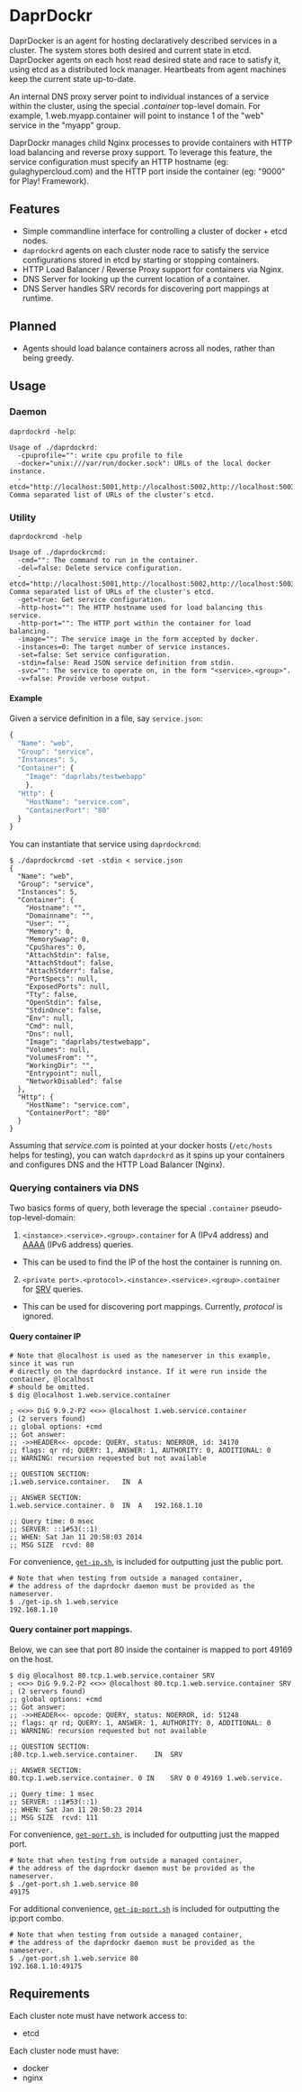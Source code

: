 DaprDockr
=========

DaprDocker is an agent for hosting declaratively described services in a cluster.
The system stores both desired and current state in etcd. DaprDocker agents on each host read desired state and race to
satisfy it, using etcd as a distributed lock manager. Heartbeats from agent machines keep the current state up-to-date.

An internal DNS proxy server point to individual instances of a service within the cluster,
using the special _.container_ top-level domain.
For example, 1.web.myapp.container will point to instance 1 of the "web" service in the "myapp" group.

DaprDockr manages child Nginx processes to provide containers with HTTP load balancing and reverse proxy support. To leverage this feature, the service configuration must specify an HTTP hostname (eg: gulaghypercloud.com) and the HTTP port inside the container (eg: "9000" for Play! Framework).

Features
--------
- Simple commandline interface for controlling a cluster of docker + etcd nodes.
- `daprdockrd` agents on each cluster node race to satisfy the service configurations stored in etcd by starting or stopping containers.
- HTTP Load Balancer / Reverse Proxy support for containers via Nginx.
- DNS Server for looking up the current location of a container.
- DNS Server handles SRV records for discovering port mappings at runtime.

Planned
-------
- Agents should load balance containers across all nodes, rather than being greedy.

Usage
-----
### Daemon ###
`daprdockrd -help`:
```
Usage of ./daprdockrd:
  -cpuprofile="": write cpu profile to file
  -docker="unix:///var/run/docker.sock": URLs of the local docker instance.
  -etcd="http://localhost:5001,http://localhost:5002,http://localhost:5003": Comma separated list of URLs of the cluster's etcd.
```

### Utility ###
`daprdockrcmd -help`
```
Usage of ./daprdockrcmd:
  -cmd="": The command to run in the container.
  -del=false: Delete service configuration.
  -etcd="http://localhost:5001,http://localhost:5002,http://localhost:5003": Comma separated list of URLs of the cluster's etcd.
  -get=true: Get service configuration.
  -http-host="": The HTTP hostname used for load balancing this service.
  -http-port="": The HTTP port within the container for load balancing.
  -image="": The service image in the form accepted by docker.
  -instances=0: The target number of service instances.
  -set=false: Set service configuration.
  -stdin=false: Read JSON service definition from stdin.
  -svc="": The service to operate on, in the form "<service>.<group>".
  -v=false: Provide verbose output.
```

#### Example

Given a service definition in a file, say `service.json`:
```javascript
{
  "Name": "web",
  "Group": "service",
  "Instances": 5,
  "Container": {
    "Image": "daprlabs/testwebapp"
    },
  "Http": {
    "HostName": "service.com",
    "ContainerPort": "80"
  }
}


```
You can instantiate that service using `daprdockrcmd`:
```
$ ./daprdockrcmd -set -stdin < service.json
{
  "Name": "web",
  "Group": "service",
  "Instances": 5,
  "Container": {
    "Hostname": "",
    "Domainname": "",
    "User": "",
    "Memory": 0,
    "MemorySwap": 0,
    "CpuShares": 0,
    "AttachStdin": false,
    "AttachStdout": false,
    "AttachStderr": false,
    "PortSpecs": null,
    "ExposedPorts": null,
    "Tty": false,
    "OpenStdin": false,
    "StdinOnce": false,
    "Env": null,
    "Cmd": null,
    "Dns": null,
    "Image": "daprlabs/testwebapp",
    "Volumes": null,
    "VolumesFrom": "",
    "WorkingDir": "",
    "Entrypoint": null,
    "NetworkDisabled": false
  },
  "Http": {
    "HostName": "service.com",
    "ContainerPort": "80"
  }
}
```

Assuming that _service.com_ is pointed at your docker hosts (`/etc/hosts` helps for testing), you can watch `daprdockrd` as it spins up your containers and configures DNS and the HTTP Load Balancer (Nginx).

### Querying containers via DNS
Two basics forms of query, both leverage the special `.container` pseudo-top-level-domain:

1. `<instance>.<service>.<group>.container` for A (IPv4 address) and [AAAA](http://en.wikipedia.org/wiki/IPv6_address#IPv6_addresses_in_the_Domain_Name_System) (IPv6 address) queries.
  * This can be used to find the IP of the host the container is running on.
2. `<private port>.<protocol>.<instance>.<service>.<group>.container` for [SRV](http://en.wikipedia.org/wiki/SRV_record) queries.
  * This can be used for discovering port mappings. Currently, _protocol_ is ignored.


#### Query container IP

```
# Note that @localhost is used as the nameserver in this example, since it was run
# directly on the daprdockrd instance. If it were run inside the container, @localhost
# should be omitted.
$ dig @localhost 1.web.service.container

; <<>> DiG 9.9.2-P2 <<>> @localhost 1.web.service.container
; (2 servers found)
;; global options: +cmd
;; Got answer:
;; ->>HEADER<<- opcode: QUERY, status: NOERROR, id: 34170
;; flags: qr rd; QUERY: 1, ANSWER: 1, AUTHORITY: 0, ADDITIONAL: 0
;; WARNING: recursion requested but not available

;; QUESTION SECTION:
;1.web.service.container.	IN	A

;; ANSWER SECTION:
1.web.service.container. 0	IN	A	192.168.1.10

;; Query time: 0 msec
;; SERVER: ::1#53(::1)
;; WHEN: Sat Jan 11 20:58:03 2014
;; MSG SIZE  rcvd: 80
```

For convenience, [`get-ip.sh`](/util/get-ip.sh), is included for outputting just the public port.
```
# Note that when testing from outside a managed container,
# the address of the daprdockr daemon must be provided as the nameserver.
$ ./get-ip.sh 1.web.service
192.168.1.10
```

#### Query container port mappings.
Below, we can see that port 80 inside the container is mapped to port 49169 on the host.
```
$ dig @localhost 80.tcp.1.web.service.container SRV
; <<>> DiG 9.9.2-P2 <<>> @localhost 80.tcp.1.web.service.container SRV
; (2 servers found)
;; global options: +cmd
;; Got answer:
;; ->>HEADER<<- opcode: QUERY, status: NOERROR, id: 51248
;; flags: qr rd; QUERY: 1, ANSWER: 1, AUTHORITY: 0, ADDITIONAL: 0
;; WARNING: recursion requested but not available

;; QUESTION SECTION:
;80.tcp.1.web.service.container.	IN	SRV

;; ANSWER SECTION:
80.tcp.1.web.service.container.	0 IN	SRV	0 0 49169 1.web.service.

;; Query time: 1 msec
;; SERVER: ::1#53(::1)
;; WHEN: Sat Jan 11 20:50:23 2014
;; MSG SIZE  rcvd: 111

```

For convenience, [`get-port.sh`](/util/get-port.sh), is included for outputting just the mapped port.
```
# Note that when testing from outside a managed container,
# the address of the daprdockr daemon must be provided as the nameserver.
$ ./get-port.sh 1.web.service 80
49175
```
For additional convenience, [`get-ip-port.sh`](/util/get-ip-port.sh) is included for outputting the ip:port combo.
```
# Note that when testing from outside a managed container,
# the address of the daprdockr daemon must be provided as the nameserver.
$ ./get-port.sh 1.web.service 80
192.168.1.10:49175
```

Requirements
------------

Each cluster note must have network access to:
- etcd

Each cluster node must have:
- docker
- nginx
